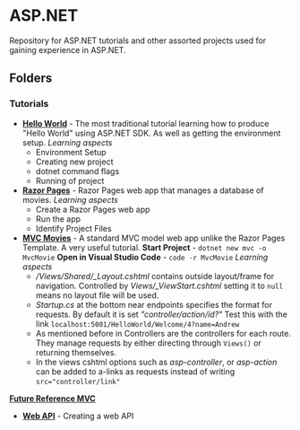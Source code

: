 # ASP.NET
Repository for ASP.NET tutorials and other assorted projects used for gaining experience in ASP.NET.

## Folders

### Tutorials
* **[Hello World](https://dotnet.microsoft.com/learn/aspnet/hello-world-tutorial/install)** - The most traditional tutorial learning how to produce "Hello World" using ASP.NET SDK. As well as getting the environment setup.
    *Learning aspects*
    * Environment Setup
    * Creating new project
    * dotnet command flags
    * Running of project
* **[Razor Pages](https://docs.microsoft.com/en-us/aspnet/core/tutorials/razor-pages/razor-pages-start?view=aspnetcore-3.1&tabs=visual-studio-code)** - Razor Pages web app that manages a database of movies.
    *Learning aspects*
    * Create a Razor Pages web app
    * Run the app
    * Identify Project Files
* **[MVC Movies](https://docs.microsoft.com/en-us/aspnet/core/tutorials/first-mvc-app/?view=aspnetcore-3.1)** - A standard MVC model web app unlike the Razor Pages Template. A very useful tutorial. 
    **Start Project** - `dotnet new mvc -o MvcMovie`
    **Open in Visual Studio Code** - `code -r MvcMovie`
    *Learning aspects*
    * */Views/Shared/_Layout.cshtml* contains outside layout/frame for navigation. Controlled by *Views/_ViewStart.cshtml* setting it to `null` means no layout file will be used.
    * *Startup.cs*  at the bottom near endpoints specifies the format for requests. By default it is set *"controller/action/id?"* Test this with the link `localhost:5001/HelloWorld/Welcome/4?name=Andrew`
    * As mentioned before in Controllers are the controllers for each route. They manage requests by either directing through `Views()` or returning themselves.
    * In the views cshtml options such as *asp-controller*, or *asp-action* can be added to a-links as requests instead of writing `src="controller/link"`

**[Future Reference MVC](https://docs.microsoft.com/en-us/aspnet/core/tutorials/first-mvc-app/adding-controller?view=aspnetcore-3.1&tabs=visual-studio)**

* **[Web API](https://docs.microsoft.com/en-us/aspnet/core/tutorials/first-web-api?view=aspnetcore-3.1&tabs=visual-studio)** - Creating a web API 
